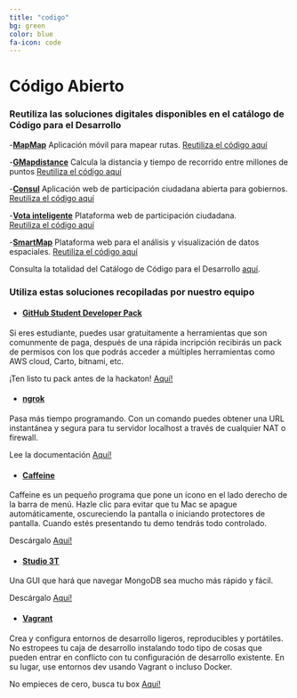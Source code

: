 ```yaml
---
title: "codigo"
bg: green 
color: blue
fa-icon: code
---
```


# Código Abierto

### Reutiliza las soluciones digitales disponibles en el catálogo de Código para el Desarrollo


-**[MapMap](http://code.iadb.org/es/repositorio/45/mapmap)** 
Aplicación móvil para mapear rutas.
[Reutiliza el código aquí](https://github.com/codeandoxalapa/mapmap) 

-**[GMapdistance](http://code.iadb.org/es/repositorio/57/gmapsdistance)** 
Calcula la distancia y tiempo de recorrido  entre millones de puntos
[Reutiliza el código aquí](https://github.com/rodazuero/gmapsdistance)

-**[Consul](http://code.iadb.org/es/repositorio/47/consul)** 
Aplicación web de participación ciudadana abierta para gobiernos.
[Reutiliza el código aquí](https://github.com/consul/consul)

-**[Vota inteligente](http://code.iadb.org/es/repositorio/46/vota-inteligente)** 
Plataforma web de participación ciudadana.  
[Reutiliza el código aquí](https://github.com/ciudadanointeligente/votainteligente-portal-electoral) 

-**[SmartMap](http://code.iadb.org/es/repositorio/22/smartmap)** 
Plataforma web para el análisis y visualización de datos espaciales. 
[Reutiliza el código aquí](https://github.com/el-BID/SmartMap)

Consulta la totalidad del Catálogo de Código para el Desarrollo [aquí](http://code.iadb.org/es). 



### Utiliza estas soluciones recopiladas por nuestro equipo 

- #### [GitHub Student Developer Pack](https://education.github.com/pack)

Si eres estudiante, puedes usar gratuitamente a herramientas que son comunmente de paga, después de una rápida incripción recibirás un pack de permisos con los que podrás acceder a múltiples herramientas como AWS cloud, Carto, bitnami, etc.

¡Ten listo tu pack antes de la hackaton! [Aquí!](https://education.github.com/pack)

- #### [ngrok](https://ngrok.com/)

Pasa más tiempo programando. Con un comando puedes obtener una URL instantánea y segura para tu servidor localhost a través de cualquier NAT o firewall.

Lee la documentación [Aquí!](https://ngrok.com/docs)

- #### [Caffeine](http://lightheadsw.com/caffeine/)

Caffeine es un pequeño programa que pone un ícono en el lado derecho de la barra de menú. Hazle clic para evitar que tu Mac se apague automáticamente, oscureciendo la pantalla o iniciando protectores de pantalla. Cuando estés presentando tu demo tendrás todo controlado.

Descárgalo [Aquí!](http://lightheadsw.com/caffeine/)


- #### [Studio 3T](https://studio3t.com/)

Una GUI que hará que navegar MongoDB sea mucho más rápido y fácil.

Descárgalo [Aquí!](https://studio3t.com/download/)


- #### [Vagrant](https://www.vagrantup.com/)

Crea y configura entornos de desarrollo ligeros, reproducibles y portátiles. No estropees tu caja de desarrollo instalando todo tipo de cosas que pueden entrar en conflicto con tu configuración de desarrollo existente. En su lugar, use entornos dev usando Vagrant o incluso Docker.

No empieces de cero, busca tu box [Aquí!](https://app.vagrantup.com/boxes/search)

 <script>
var colors = new Array(
  [62,35,255],
  [60,255,60],
  [255,35,98],
  [45,175,230],
  [255,0,255],
  [255,128,0]);

var step = 0;
//color table indices for: 
// current color left
// next color left
// current color right
// next color right
var colorIndices = [0,1,2,3];

//transition speed
var gradientSpeed = 0.002;

function updateGradient()
{
  
  if ( $===undefined ) return;
  
var c0_0 = colors[colorIndices[0]];
var c0_1 = colors[colorIndices[1]];
var c1_0 = colors[colorIndices[2]];
var c1_1 = colors[colorIndices[3]];

var istep = 1 - step;
var r1 = Math.round(istep * c0_0[0] + step * c0_1[0]);
var g1 = Math.round(istep * c0_0[1] + step * c0_1[1]);
var b1 = Math.round(istep * c0_0[2] + step * c0_1[2]);
var color1 = "rgb("+r1+","+g1+","+b1+")";

var r2 = Math.round(istep * c1_0[0] + step * c1_1[0]);
var g2 = Math.round(istep * c1_0[1] + step * c1_1[1]);
var b2 = Math.round(istep * c1_0[2] + step * c1_1[2]);
var color2 = "rgb("+r2+","+g2+","+b2+")";

 $('#codigo').css({
   background: "-webkit-gradient(linear, left top, right top, from("+color1+"), to("+color2+"))"}).css({
    background: "-moz-linear-gradient(left, "+color1+" 0%, "+color2+" 100%)"});
  
  step += gradientSpeed;
  if ( step >= 1 )
  {
    step %= 1;
    colorIndices[0] = colorIndices[1];
    colorIndices[2] = colorIndices[3];
    
    //pick two new target color indices
    //do not pick the same as the current one
    colorIndices[1] = ( colorIndices[1] + Math.floor( 1 + Math.random() * (colors.length - 1))) % colors.length;
    colorIndices[3] = ( colorIndices[3] + Math.floor( 1 + Math.random() * (colors.length - 1))) % colors.length;
    
  }
}

setInterval(updateGradient,10);
</script>
